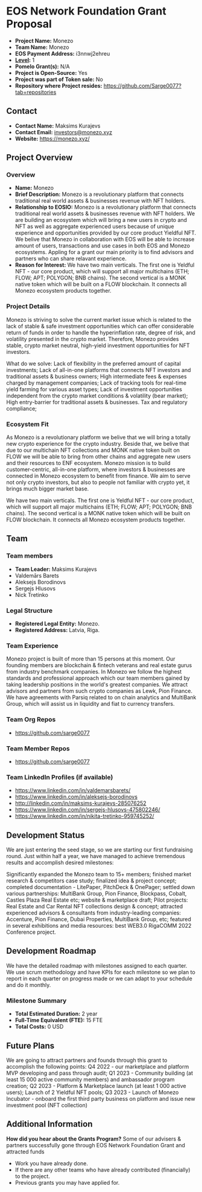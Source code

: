 # EOS Network Foundation Grant Proposal

- **Project Name:** Monezo
- **Team Name:** Monezo
- **EOS Payment Address:** i3nnwj2ehreu
- **[Level](https://github.com/eosnetworkfoundation/grant-framework#grant-levels):** 1
- **Pomelo Grant(s):** N/A
- **Project is Open-Source:** Yes
- **Project was part of Token sale:** No
- **Repository where Project resides:** https://github.com/Sarge0077?tab=repositories

## Contact

- **Contact Name:** Maksims Kurajevs
- **Contact Email:** investors@monezo.xyz
- **Website:** https://monezo.xyz/

## Project Overview

### Overview

- **Name:** Monezo
- **Brief Description:** Monezo is a revolutionary platform that connects traditional real world assets & businesses revenue with NFT holders.
- **Relationship to EOSIO:** Monezo is a revolutionary platform that connects traditional real world assets & businesses revenue with NFT holders. We are building an ecosystem which will bring a new users in crypto and NFT as well as aggregate experienced users because of unique experience and opportunities provided by our core product Yieldful NFT. We belive that Monezo in collaboration with EOS will be able to increase amount of users, transactions and use cases in both EOS and Monezo ecosystems. Appling for a grant our main priority is to find advisors and partners who can share relavant experience. 
- **Reason for Interest:** We have two main verticals. The first one is Yeldful NFT - our core product, which will support all major multichains (ETH; FLOW; APT; POLYGON; BNB chains). The second vertical is a MONK native token which will be built on a FLOW blockchain. It connects all Monezo ecosystem products together.

### Project Details

Monezo is striving to solve  the current market issue which is related to the lack of stable & safe investment opportunities which can offer considerable return of funds in order to handle the hyperinflation rate, degree of risk, and volatility presented in the crypto market.
Therefore, Monezo provides stable, crypto market neutral, high-yield investment opportunities for NFT investors.

What do we solve: 
Lack of flexibility in the preferred amount
of capital investments; 
Lack of all-in-one platforms that connects
NFT investors and traditional assets &
business owners;
High intermediate fees & expenses charged by management companies;
Lack of tracking tools for real-time yield farming for various asset types;
Lack of investment opportunities independent from the crypto market conditions & volatility (bear market);
High entry-barrier for traditional assets & businesses. Tax and regulatory compliance;

### Ecosystem Fit

As Monezo is a revolutionary platform we belive that we will bring a totally new crypto experience for the crypto industry. Beside that, we belive that due to our multichain NFT collections and MONK native token built on FLOW we will be able to bring from other chains and aggregate new users and their resources to ENF ecosystem. Monezo mission is to build customer-centric, all-in-one platform, where investors & businesses are connected in Monezo ecosystem to benefit from finance. We aim to serve not only crypto investors, but also to people not familiar with crypto yet, it brings much bigger market base. 

We have two main verticals. The first one is Yeldful NFT - our core product, which will support all major multichains (ETH; FLOW; APT; POLYGON; BNB chains). The second vertical is a MONK native token which will be built on FLOW blockchain. It connects all Monezo ecosystem products together.

## Team

### Team members

- **Team Leader:** Maksims Kurajevs
- Valdemārs Barets
- Aleksejs Borodinovs
- Sergejs Hlusovs
- Nick Tretinko

### Legal Structure
- **Registered Legal Entity:** Monezo.
- **Registered Address:** Latvia, Riga.

### Team Experience

Monezo project is built of more than 15 persons at this moment. Our founding members are blockchain & fintech veterans and real estate gurus from industry benchmark companies. In Monezo we follow the highest standards and professional approach which our team members gained by taking leadership positions in the world's greatest companies. We attract advisors and partners from such crypto companies as Lewk, Pion Finance. We have agreements with Parsiq related to on chain analytics and MultiBank Group, which will assist us in liquidity and fiat to currency transfers. 

### Team Org Repos

- https://github.com/sarge0077

### Team Member Repos

- https://github.com/sarge0077

### Team LinkedIn Profiles (if available)

- https://www.linkedin.com/in/valdemarsbarets/
- https://www.linkedin.com/in/aleksejs-borodinovs
- http://linkedin.com/in/maksims-kurajevs-285076252
- https://www.linkedin.com/in/sergejs-hlusovs-475802246/
- https://www.linkedin.com/in/nikita-tretinko-959745252/

## Development Status

We are just entering the seed stage, so we are starting our first fundraising round. Just within half a year, we have managed to achieve tremendous results and accomplish desired milestones:

Significantly expanded the Monezo team to 15+ members;
finished market research & competitors case study;
finalized idea & project concept;
completed documentation - LitePaper, PitchDeck & OnePager;
settled down various partnerships: MultiBank Group, Pion Finance, Blockpass, Cobalt, Castles Plaza Real Estate etc;
website & marketplace draft;
Pilot projects: Real Estate and Car Rental NFT collections design & concept;
attracted experienced advisors & consultants from industry-leading companies: Accenture, Pion Finance, Dubai Properties, MultiBank Group, etc;
featured in several exhibitions and media resources: best WEB3.0 RigaCOMM 2022 Conference project.

## Development Roadmap

We have the detailed roadmap with milestones assigned to each quarter. We use scrum methodology and have KPIs for each milestone so we plan to report in each quarter on progress made or we can adapt to your schedule and do it monthly.

### Milestone Summary

- **Total Estimated Duration:** 2 year 
- **Full-Time Equivalent (FTE):** 15 FTE
- **Total Costs:** 0 USD

## Future Plans

We are going to attract partners and founds through this grant to accomplish the following points:
Q4 2022 - our marketplace and platform MVP developing and pass through audit;
Q1 2023 - Community building (at least 15 000 active community members) and ambassador program creation;
Q2 2023 - Platform & Marketplace launch (at least 1 000 active users); Launch of 2 Yieldful NFT pools;
Q3 2023 - Launch of Monezo Incubator - onboard the first third party business on platform and issue new investment pool (NFT collection)

## Additional Information

**How did you hear about the Grants Program?** Some of our advisers & partners successfully gone through EOS Network Foundation Grant and attracted funds

- Work you have already done.
- If there are any other teams who have already contributed (financially) to the project.
- Previous grants you may have applied for.
